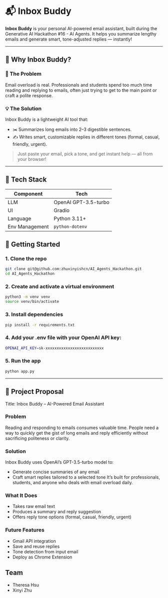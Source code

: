 # 📬 Inbox Buddy

**Inbox Buddy** is your personal AI-powered email assistant, built during the Generative AI Hackathon #16 - AI Agents. It helps you summarize lengthy emails and generate smart, tone-adjusted replies — instantly!

---

## 🧠 Why Inbox Buddy?

### 🚨 The Problem
Email overload is real. Professionals and students spend too much time reading and replying to emails, often just trying to get to the main point or craft a polite response.

### 💡 The Solution
Inbox Buddy is a lightweight AI tool that:
- ✂️ Summarizes long emails into 2–3 digestible sentences.
- ✍️ Writes smart, customizable replies in different tones (formal, casual, friendly, urgent).

> Just paste your email, pick a tone, and get instant help — all from your browser!

---

## 🔧 Tech Stack

| Component      | Tech |
|----------------|------|
| LLM            | OpenAI GPT-3.5-turbo |
| UI             | Gradio |
| Language       | Python 3.11+ |
| Env Management | `python-dotenv` |

## 🚀 Getting Started

### 1. Clone the repo
```bash
git clone git@github.com:zhuxinyishcn/AI_Agents_Hackathon.git
cd AI_Agents_Hackathon
```

### 2. Create and activate a virtual environment
```bash
python3 -m venv venv
source venv/bin/activate
```

### 3. Install dependencies
```bash
pip install -r requirements.txt
```

### 4. Add your .env file with your OpenAI API key:
```bash
OPENAI_API_KEY=sk-xxxxxxxxxxxxxxxxxxxxxxxxxx
```

### 5. Run the app
```bash
python app.py
```

---

## 📄 Project Proposal
Title: Inbox Buddy – AI-Powered Email Assistant

### Problem
Reading and responding to emails consumes valuable time. People need a way to quickly get the gist of long emails and reply efficiently without sacrificing politeness or clarity.

### Solution
Inbox Buddy uses OpenAI’s GPT-3.5-turbo model to:
- Generate concise summaries of any email
- Craft smart replies tailored to a selected tone
It’s built for professionals, students, and anyone who deals with email overload daily.

### What It Does
- Takes raw email text
- Produces a summary and reply suggestion
- Offers reply tone options (formal, casual, friendly, urgent)

### Future Features
- Gmail API integration
- Save and reuse replies
- Tone detection from input email
- Deploy as Chrome Extension

## Team 
- Theresa Hsu
- Xinyi Zhu